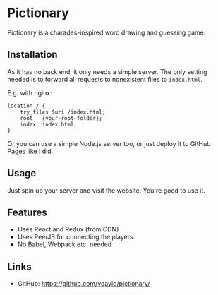 # Pictionary
Pictionary is a charades-inspired word drawing and guessing game.

## Installation

As it has no back end, it only needs a simple server.
The only setting needed is to forward all requests to nonexistent files to `index.html`.

E.g. with nginx:

```nginx
location / {
    try_files $uri /index.html;
    root   {your-root-folder};
    index  index.html;
}
```

Or you can use a simple Node.js server too, or just deploy it to GitHub Pages like I did.
 
## Usage

Just spin up your server and visit the website. You're good to use it.

## Features

 - Uses React and Redux (from CDN)
 - Uses PeerJS for connecting the players.
 - No Babel, Webpack etc. needed

## Links

 - GitHub: https://github.com/vdavid/pictionary/
